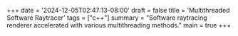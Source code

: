 +++
date = '2024-12-05T02:47:13-08:00'
draft = false
title = 'Multithreaded Software Raytracer'
tags = ["c++"]
summary = "Software raytracing renderer accelerated with various multithreading methods."
main = true
+++
